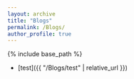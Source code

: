 ```yaml
---
layout: archive
title: "Blogs"
permalink: /Blogs/
author_profile: true
---
```

{% include base_path %}

- [test]({{ "/Blogs/test" | relative_url }})
